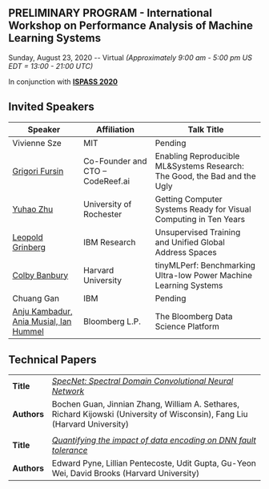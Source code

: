 ## PRELIMINARY PROGRAM - International Workshop on Performance Analysis of Machine Learning Systems
Sunday, August 23, 2020 -- Virtual *(Approximately 9:00 am - 5:00 pm US EDT = 13:00 - 21:00 UTC)*

In conjunction with **[ISPASS 2020](https://www.ispass.org/ispass2020)**

## Invited Speakers

| Speaker                                                      | Affiliation                        | Talk Title            |
| ----                                                         | ----                               | ----                  |
| Vivienne Sze                                                 | MIT                                | Pending               |
| [Grigori Fursin](https://fastpath2020.github.io/Fursin)      | Co-Founder and CTO – CodeReef.ai   |Enabling Reproducible ML&Systems Research: The Good, the Bad and the Ugly |
| [Yuhao Zhu](https://fastpath2020.github.io/Zhu)              | University of Rochester            | Getting Computer Systems Ready for Visual Computing in Ten Years         |
| [Leopold Grinberg](https://fastpath2020.github.io/Grinberg)  | IBM Research                       | Unsupervised Training and Unified Global Address Spaces                  |
| [Colby Banbury](https://fastpath2020.github.io/Banbury)      | Harvard University                 | tinyMLPerf: Benchmarking Ultra-low Power Machine Learning Systems        |
| Chuang Gan                                                   | IBM                                | Pending                                                                  |
| [Anju Kambadur, Ania Musial, Ian Hummel](https://fastpath2020.github.io/Kambadur) | Bloomberg L.P.| The Bloomberg Data Science Platform                                      |

## Technical Papers

|             |                                                                                                                              |
| ----        | ----                                                                                                                         |
| **Title**   | [*SpecNet: Spectral Domain Convolutional Neural Network*](https://fastpath2020.github.io/Guan)                               |
| **Authors** | Bochen Guan, Jinnian Zhang, William A. Sethares, Richard Kijowski (University of Wisconsin), Fang Liu (Harvard University)   |
|             |                                                                                                                              |
| **Title**   | [*Quantifying the impact of data encoding on DNN fault tolerance*](https://fastpath2020.github.io/Pyne)                      |
| **Authors** | Edward Pyne, Lillian Pentecoste, Udit Gupta, Gu-Yeon Wei, David Brooks (Harvard University)                                  |
